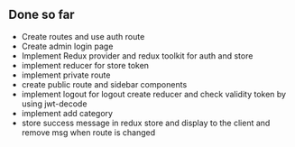 ## Done so far

- Create routes and use auth route
- Create admin login page
- Implement Redux provider and redux toolkit for auth and store
- implement reducer for store token
- implement private route
- create public route and sidebar components
- implement logout for logout create reducer and check validity token by using jwt-decode
- implement add category
- store success message in redux store and display to the client and remove msg when route is changed
